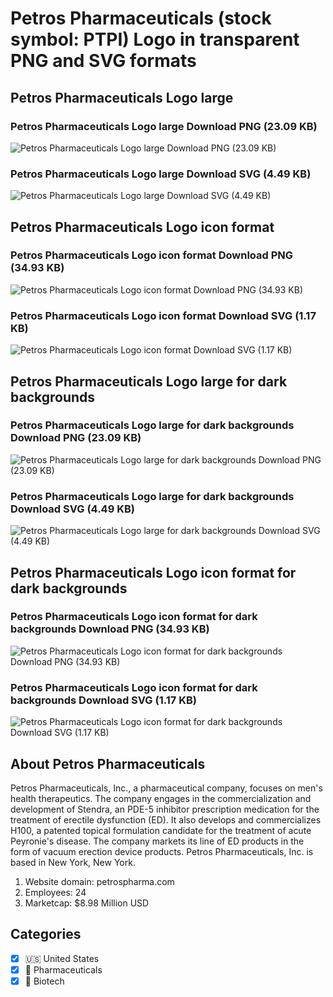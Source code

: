 # Petros Pharmaceuticals (stock symbol: PTPI) Logo in transparent PNG and SVG formats

## Petros Pharmaceuticals Logo large

### Petros Pharmaceuticals Logo large Download PNG (23.09 KB)

![Petros Pharmaceuticals Logo large Download PNG (23.09 KB)](/img/orig/PTPI_BIG-636fdd8d.png)

### Petros Pharmaceuticals Logo large Download SVG (4.49 KB)

![Petros Pharmaceuticals Logo large Download SVG (4.49 KB)](/img/orig/PTPI_BIG-61ad8504.svg)

## Petros Pharmaceuticals Logo icon format

### Petros Pharmaceuticals Logo icon format Download PNG (34.93 KB)

![Petros Pharmaceuticals Logo icon format Download PNG (34.93 KB)](/img/orig/PTPI-f72cd917.png)

### Petros Pharmaceuticals Logo icon format Download SVG (1.17 KB)

![Petros Pharmaceuticals Logo icon format Download SVG (1.17 KB)](/img/orig/PTPI-bcf1743e.svg)

## Petros Pharmaceuticals Logo large for dark backgrounds

### Petros Pharmaceuticals Logo large for dark backgrounds Download PNG (23.09 KB)

![Petros Pharmaceuticals Logo large for dark backgrounds Download PNG (23.09 KB)](/img/orig/PTPI_BIG.D-6aaae0db.png)

### Petros Pharmaceuticals Logo large for dark backgrounds Download SVG (4.49 KB)

![Petros Pharmaceuticals Logo large for dark backgrounds Download SVG (4.49 KB)](/img/orig/PTPI_BIG.D-c2112185.svg)

## Petros Pharmaceuticals Logo icon format for dark backgrounds

### Petros Pharmaceuticals Logo icon format for dark backgrounds Download PNG (34.93 KB)

![Petros Pharmaceuticals Logo icon format for dark backgrounds Download PNG (34.93 KB)](/img/orig/PTPI.D-e9bcac26.png)

### Petros Pharmaceuticals Logo icon format for dark backgrounds Download SVG (1.17 KB)

![Petros Pharmaceuticals Logo icon format for dark backgrounds Download SVG (1.17 KB)](/img/orig/PTPI.D-67c9a270.svg)

## About Petros Pharmaceuticals

Petros Pharmaceuticals, Inc., a pharmaceutical company, focuses on men's health therapeutics. The company engages in the commercialization and development of Stendra, an PDE-5 inhibitor prescription medication for the treatment of erectile dysfunction (ED). It also develops and commercializes H100, a patented topical formulation candidate for the treatment of acute Peyronie's disease. The company markets its line of ED products in the form of vacuum erection device products. Petros Pharmaceuticals, Inc. is based in New York, New York.

1. Website domain: petrospharma.com
2. Employees: 24
3. Marketcap: $8.98 Million USD


## Categories
- [x] 🇺🇸 United States
- [x] 💊 Pharmaceuticals
- [x] 🧬 Biotech
